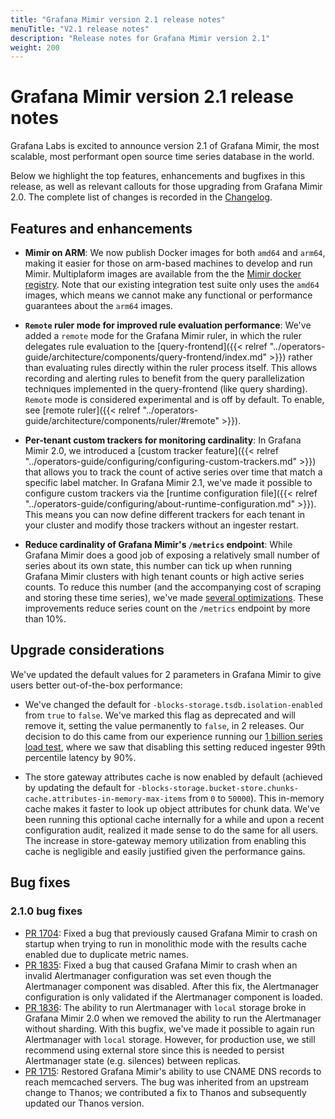 ```yaml
---
title: "Grafana Mimir version 2.1 release notes"
menuTitle: "V2.1 release notes"
description: "Release notes for Grafana Mimir version 2.1"
weight: 200
---
```


# Grafana Mimir version 2.1 release notes

Grafana Labs is excited to announce version 2.1 of Grafana Mimir, the most scalable, most performant open source time series database in the world. 

Below we highlight the top features, enhancements and bugfixes in this release, as well as relevant callouts for those upgrading from Grafana Mimir 2.0. The complete list of changes is recorded in the [Changelog](https://github.com/grafana/mimir/blob/main/CHANGELOG.md).

## Features and enhancements

- **Mimir on ARM**: We now publish Docker images for both `amd64` and `arm64`, making it easier for those on arm-based machines to develop and run Mimir. Multiplaform images are available from the the [Mimir docker registry](https://hub.docker.com/r/grafana/mimir). Note that our existing integration test suite only uses the `amd64` images, which means we cannot make any functional or performance guarantees about the `arm64` images.  

- **`Remote` ruler mode for improved rule evaluation performance**: We've added a `remote` mode for the Grafana Mimir ruler, in which the ruler delegates rule evaluation to the [query-frontend]({{< relref "../operators-guide/architecture/components/query-frontend/index.md" >}}) rather than evaluating rules directly within the ruler process itself. This allows recording and alerting rules to benefit from the query parallelization techniques implemented in the query-frontend (like query sharding). `Remote` mode is considered experimental and is off by default. To enable, see [remote ruler]({{< relref "../operators-guide/architecture/components/ruler/#remote" >}}).

- **Per-tenant custom trackers for monitoring cardinality**: In Grafana Mimir 2.0, we introduced a [custom tracker feature]({{< relref "../operators-guide/configuring/configuring-custom-trackers.md" >}}) that allows you to track the count of active series over time that match a specific label matcher. In Grafana Mimir 2.1, we've made it possible to configure custom trackers via the [runtime configuration file]({{< relref "../operators-guide/configuring/about-runtime-configuration.md" >}}). This means you can now define different trackers for each tenant in your cluster and modify those trackers without an ingester restart.

- **Reduce cardinality of Grafana Mimir's `/metrics` endpoint**: While Grafana Mimir does a good job of exposing a relatively small number of series about its own state, this number can tick up when running Grafana Mimir clusters with high tenant counts or high active series counts. To reduce this number (and the accompanying cost of scraping and storing these time series), we've made [several optimizations](https://github.com/grafana/mimir/issues/1750). These improvements reduce series count on the `/metrics` endpoint by more than 10%.

## Upgrade considerations

We've updated the default values for 2 parameters in Grafana Mimir to give users better out-of-the-box performance:

- We've changed the default for `-blocks-storage.tsdb.isolation-enabled` from `true` to `false`. We've marked this flag as deprecated and will remove it, setting the value permanently to `false`, in 2 releases. Our decision to do this came from our experience running our [1 billion series load test](https://grafana.com/blog/2022/04/08/how-we-scaled-our-new-prometheus-tsdb-grafana-mimir-to-1-billion-active-series/#prometheus-tsdb-enhancements), where we saw that disabling this setting reduced ingester 99th percentile latency by 90%.

- The store gateway attributes cache is now enabled by default (achieved by updating the default for `-blocks-storage.bucket-store.chunks-cache.attributes-in-memory-max-items` from `0` to `50000`). This in-memory cache makes it faster to look up object attributes for chunk data. We've been running this optional cache internally for a while and upon a recent configuration audit, realized it made sense to do the same for all users. The increase in store-gateway memory utilization from enabling this cache is negligible and easily justified given the performance gains.  

## Bug fixes

### 2.1.0 bug fixes

- [PR 1704](https://github.com/grafana/mimir/pull/1704): Fixed a bug that previously caused Grafana Mimir to crash on startup when trying to run in monolithic mode with the results cache enabled due to duplicate metric names. 
- [PR 1835](https://github.com/grafana/mimir/pull/1835): Fixed a bug that caused Grafana Mimir to crash when an invalid Alertmanager configuration was set even though the Alertmanager component was disabled. After this fix, the Alertmanager configuration is only validated if the Alertmanager component is loaded. 
- [PR 1836](https://github.com/grafana/mimir/pull/1836): The ability to run Alertmanager with `local` storage broke in Grafana Mimir 2.0 when we removed the ability to run the Alertmanager without sharding. With this bugfix, we've made it possible to again run Alertmanager with `local` storage. However, for production use, we still recommend using external store since this is needed to persist Alertmanager state (e.g. silences) between replicas. 
- [PR 1715](https://github.com/grafana/mimir/pull/1715): Restored Grafana Mimir's ability to use CNAME DNS records to reach memcached servers. The bug was inherited from an upstream change to Thanos; we contributed a fix to Thanos and subsequently updated our Thanos version. 
